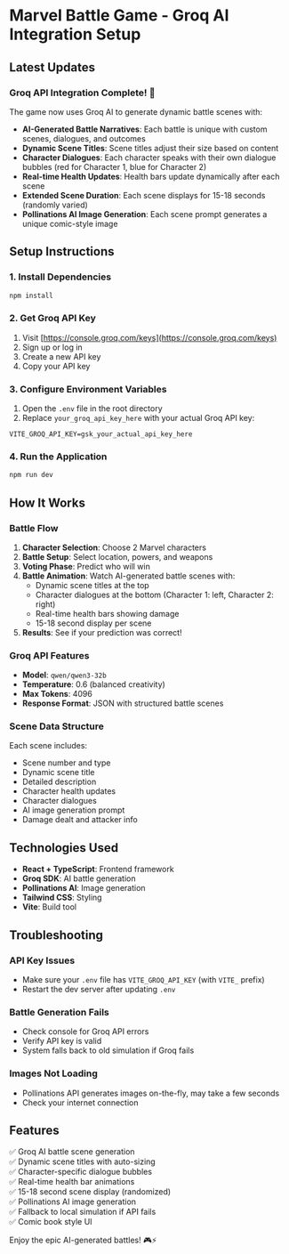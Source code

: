 # Marvel Battle Game - Groq AI Integration Setup

## Latest Updates

### Groq API Integration Complete! 🎉

The game now uses Groq AI to generate dynamic battle scenes with:
- **AI-Generated Battle Narratives**: Each battle is unique with custom scenes, dialogues, and outcomes
- **Dynamic Scene Titles**: Scene titles adjust their size based on content
- **Character Dialogues**: Each character speaks with their own dialogue bubbles (red for Character 1, blue for Character 2)
- **Real-time Health Updates**: Health bars update dynamically after each scene
- **Extended Scene Duration**: Each scene displays for 15-18 seconds (randomly varied)
- **Pollinations AI Image Generation**: Each scene prompt generates a unique comic-style image

## Setup Instructions

### 1. Install Dependencies
```bash
npm install
```

### 2. Get Groq API Key
1. Visit [https://console.groq.com/keys](https://console.groq.com/keys)
2. Sign up or log in
3. Create a new API key
4. Copy your API key

### 3. Configure Environment Variables
1. Open the `.env` file in the root directory
2. Replace `your_groq_api_key_here` with your actual Groq API key:
```
VITE_GROQ_API_KEY=gsk_your_actual_api_key_here
```

### 4. Run the Application
```bash
npm run dev
```

## How It Works

### Battle Flow
1. **Character Selection**: Choose 2 Marvel characters
2. **Battle Setup**: Select location, powers, and weapons
3. **Voting Phase**: Predict who will win
4. **Battle Animation**: Watch AI-generated battle scenes with:
   - Dynamic scene titles at the top
   - Character dialogues at the bottom (Character 1: left, Character 2: right)
   - Real-time health bars showing damage
   - 15-18 second display per scene
5. **Results**: See if your prediction was correct!

### Groq API Features
- **Model**: `qwen/qwen3-32b`
- **Temperature**: 0.6 (balanced creativity)
- **Max Tokens**: 4096
- **Response Format**: JSON with structured battle scenes

### Scene Data Structure
Each scene includes:
- Scene number and type
- Dynamic scene title
- Detailed description
- Character health updates
- Character dialogues
- AI image generation prompt
- Damage dealt and attacker info

## Technologies Used
- **React + TypeScript**: Frontend framework
- **Groq SDK**: AI battle generation
- **Pollinations AI**: Image generation
- **Tailwind CSS**: Styling
- **Vite**: Build tool

## Troubleshooting

### API Key Issues
- Make sure your `.env` file has `VITE_GROQ_API_KEY` (with `VITE_` prefix)
- Restart the dev server after updating `.env`

### Battle Generation Fails
- Check console for Groq API errors
- Verify API key is valid
- System falls back to old simulation if Groq fails

### Images Not Loading
- Pollinations API generates images on-the-fly, may take a few seconds
- Check your internet connection

## Features

✅ Groq AI battle scene generation  
✅ Dynamic scene titles with auto-sizing  
✅ Character-specific dialogue bubbles  
✅ Real-time health bar animations  
✅ 15-18 second scene display (randomized)  
✅ Pollinations AI image generation  
✅ Fallback to local simulation if API fails  
✅ Comic book style UI  

Enjoy the epic AI-generated battles! 🎮⚡
